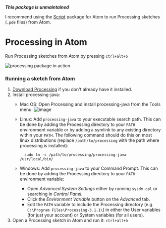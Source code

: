 ___This package is unmaintained___

I recommend using the [Script](https://atom.io/packages/script) package for Atom to run Processing sketches (`.pde` files) from Atom.

# Processing in Atom

Run Processing sketches from Atom by pressing `ctrl+alt+b`

![processing package in action](https://cloud.githubusercontent.com/assets/25792/7103068/73799eda-e04b-11e4-8bbc-8ce625883730.png)

### Running a sketch from Atom

1. [Download Processing](https://processing.org/) if you don't already have it installed.
2. Install processing-java:
    * Mac OS: Open Processing and install processing-java from the Tools menu:
    ![image](https://cloud.githubusercontent.com/assets/25792/7103868/f8b90c1a-e06f-11e4-9dea-c84edab60097.png)
    * Linux: Add `processing-java` to your executable search path. This can be done by adding the Processing directory to your `PATH` environment variable or by adding a symlink to any existing directory within your `PATH`.
      The following command should do this on most linux distributions (replace `/path/to/processing` with the path where processing is installed):

      ```
        sudo ln -s /path/to/processing/processing-java /usr/local/bin/
      ```
    * Windows: Add `processing-java` to your Command Prompt. This can be done by adding the Processing directory to your `PATH` environment variable:
      * Open _Advanced System Settings_ either by running `sysdm.cpl` or searching in _Control Panel_.
      * Click the _Environment Variable_ button on the _Advanced_ tab.
      * Edit the `PATH` variable to include the Processing directory (e.g. `C:\Program Files\Processing-3.1.1\`) in either the User variables (for just your account) or System variables (for all users).
3. Open a Processing sketch in Atom and run it: `ctrl+alt+b`
